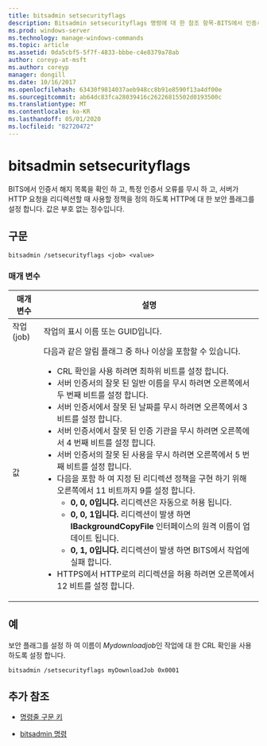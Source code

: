 ```yaml
---
title: bitsadmin setsecurityflags
description: Bitsadmin setsecurityflags 명령에 대 한 참조 항목-BITS에서 인증서 해지 목록을 확인 하 고, 특정 인증서 오류를 무시 하 고, 서버가 HTTP 요청을 리디렉션할 때 사용할 정책을 정의 합니다.
ms.prod: windows-server
ms.technology: manage-windows-commands
ms.topic: article
ms.assetid: 0da5cbf5-5f7f-4833-bbbe-c4e8379a78ab
author: coreyp-at-msft
ms.author: coreyp
manager: dongill
ms.date: 10/16/2017
ms.openlocfilehash: 63430f9814037aeb948cc8b91e8590f13a4df00e
ms.sourcegitcommit: ab64dc83fca28039416c26226815502d0193500c
ms.translationtype: MT
ms.contentlocale: ko-KR
ms.lasthandoff: 05/01/2020
ms.locfileid: "82720472"
---
```

# <a name="bitsadmin-setsecurityflags"></a>bitsadmin setsecurityflags

BITS에서 인증서 해지 목록을 확인 하 고, 특정 인증서 오류를 무시 하 고, 서버가 HTTP 요청을 리디렉션할 때 사용할 정책을 정의 하도록 HTTP에 대 한 보안 플래그를 설정 합니다. 값은 부호 없는 정수입니다.

## <a name="syntax"></a>구문

```
bitsadmin /setsecurityflags <job> <value>
```

### <a name="parameters"></a>매개 변수

| 매개 변수 | 설명 |
| -------------- | -------------- |
| 작업(job) | 작업의 표시 이름 또는 GUID입니다. |
| 값 | 다음과 같은 알림 플래그 중 하나 이상을 포함할 수 있습니다.<ul><li>CRL 확인을 사용 하려면 최하위 비트를 설정 합니다.</li><li>서버 인증서의 잘못 된 일반 이름을 무시 하려면 오른쪽에서 두 번째 비트를 설정 합니다.</li><li>서버 인증서에서 잘못 된 날짜를 무시 하려면 오른쪽에서 3 비트를 설정 합니다.</li><li>서버 인증서에서 잘못 된 인증 기관을 무시 하려면 오른쪽에서 4 번째 비트를 설정 합니다.</li><li>서버 인증서의 잘못 된 사용을 무시 하려면 오른쪽에서 5 번째 비트를 설정 합니다.</li><li>다음을 포함 하 여 지정 된 리디렉션 정책을 구현 하기 위해 오른쪽에서 11 비트까지 9를 설정 합니다.<ul><li>**0, 0, 0입니다.** 리디렉션은 자동으로 허용 됩니다.</li><li>**0, 0, 1입니다.** 리디렉션이 발생 하면 **IBackgroundCopyFile** 인터페이스의 원격 이름이 업데이트 됩니다.</li><li>**0, 1, 0입니다.** 리디렉션이 발생 하면 BITS에서 작업에 실패 합니다.</li></ul></li><li>HTTPS에서 HTTP로의 리디렉션을 허용 하려면 오른쪽에서 12 비트를 설정 합니다.</li></ul> |

## <a name="examples"></a>예

보안 플래그를 설정 하 여 이름이 *Mydownloadjob*인 작업에 대 한 CRL 확인을 사용 하도록 설정 합니다.

```
bitsadmin /setsecurityflags myDownloadJob 0x0001
```

## <a name="additional-references"></a>추가 참조

- [명령줄 구문 키](command-line-syntax-key.md)

- [bitsadmin 명령](bitsadmin.md)
